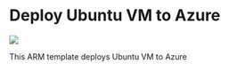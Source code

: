 # Deploy Ubuntu VM to Azure

<a href="https://portal.azure.com/#create/Microsoft.Template/uri/https%3A%2F%2Fraw.githubusercontent.com%2Fdlaskarzhevsky%2Fansible-in-ado%2Fmain%2Fcreate-ubuntu-vm-in-azure%2Fcreate-ubuntu-vm-in-azure.json" target="_blank">
  <img src="https://aka.ms/deploytoazurebutton"/>
</a>

This ARM template deploys Ubuntu VM to Azure
